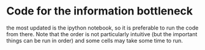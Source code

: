 # Code for the information bottleneck
the most updated is the ipython notebook, so it is preferable to run the code from there. 
Note that the order is not particularly intuitive (but the important things can be run in order)
and some cells may take some time to run.
